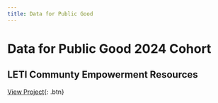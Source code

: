 ```yaml
---
title: Data for Public Good
---
```


# Data for Public Good 2024 Cohort
## LETI Communty Empowerment Resources 
[View Project](data_for_public_good.md){: .btn}
